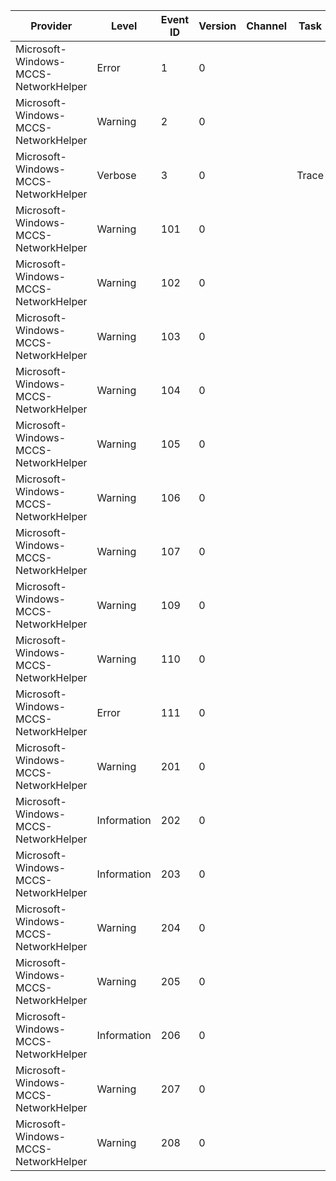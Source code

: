 Provider                              |  Level        |  Event ID  |  Version  |  Channel  |  Task   |  Opcode  |  Keyword  |  Message
--------------------------------------|---------------|------------|-----------|-----------|---------|----------|-----------|---------------------------------------------------------------------------------------------------------------------
Microsoft-Windows-MCCS-NetworkHelper  |  Error        |  1         |  0        |           |         |          |  Error    |  Error: HRESULT: {P1_HexInt32} Location: {P2_String} Line Number: {P3_UInt32}
Microsoft-Windows-MCCS-NetworkHelper  |  Warning      |  2         |  0        |           |         |          |           |  Error Propagated: HRESULT: {P1_HexInt32} Location: {P2_String} Line Number: {P3_UInt32}
Microsoft-Windows-MCCS-NetworkHelper  |  Verbose      |  3         |  0        |           |  Trace  |          |  Debug    |
Microsoft-Windows-MCCS-NetworkHelper  |  Warning      |  101       |  0        |           |         |          |           |  NetworkHelper::HttpTransport: Callback error: Handle: {P1_UInt32} Error: {P2_UInt32}
Microsoft-Windows-MCCS-NetworkHelper  |  Warning      |  102       |  0        |           |         |          |           |  NetworkHelper::HttpTransport: Request Failure: Handle: {P1_UInt32} Error: {P2_UInt32}
Microsoft-Windows-MCCS-NetworkHelper  |  Warning      |  103       |  0        |           |         |          |           |  NetworkHelper::HttpTransport: Wait Failed on Closing Handle: {P1_UInt32} Wait: {P2_UInt32} Error: {P3_UInt32}
Microsoft-Windows-MCCS-NetworkHelper  |  Warning      |  104       |  0        |           |         |          |           |  NetworkHelper::HttpTransport: Set Active error: Handle: {P1_UInt32} Error: {P2_UInt32}
Microsoft-Windows-MCCS-NetworkHelper  |  Warning      |  105       |  0        |           |         |          |           |  NetworkHelper::HttpTransport: Set Dormand error: Handle: {P1_UInt32} Error: {P2_UInt32}
Microsoft-Windows-MCCS-NetworkHelper  |  Warning      |  106       |  0        |           |         |          |           |  NetworkHelper::HttpTransport: Set completion event error: Handle: {P1_UInt32} Error: {P2_UInt32}
Microsoft-Windows-MCCS-NetworkHelper  |  Warning      |  107       |  0        |           |         |          |           |  NetworkHelper::HttpTransport: Wait on async request error: Handle: {P1_UInt32} Wait: {P2_UInt32} Error: {P3_UInt32}
Microsoft-Windows-MCCS-NetworkHelper  |  Warning      |  109       |  0        |           |         |          |           |  NetworkHelper::HttpTransport: Http Status error: Handle: {P1_UInt32} Error: {P2_UInt32}
Microsoft-Windows-MCCS-NetworkHelper  |  Warning      |  110       |  0        |           |         |          |           |  NetworkHelper::HttpTransport: CmSetRequirement({P1_String}) Failure: Handle: {P2_UInt32} Error: {P3_UInt32}
Microsoft-Windows-MCCS-NetworkHelper  |  Error        |  111       |  0        |           |         |          |  Error    |  NetworkHelper::CrackUrl Failure. HR: {P1_UInt32} Url: {P2_String}
Microsoft-Windows-MCCS-NetworkHelper  |  Warning      |  201       |  0        |           |         |          |           |  Set PDC Active:{P1_Boolean}, invalid CCT state:{P2_Int32}
Microsoft-Windows-MCCS-NetworkHelper  |  Information  |  202       |  0        |           |         |          |           |  Triggering PDC for sender {P1_String}, IsActive {P2_Boolean}, ActivationCount {P2_Int32}
Microsoft-Windows-MCCS-NetworkHelper  |  Information  |  203       |  0        |           |         |          |           |  Triggered CCT for sender {P1_String}
Microsoft-Windows-MCCS-NetworkHelper  |  Warning      |  204       |  0        |           |         |          |           |
Microsoft-Windows-MCCS-NetworkHelper  |  Warning      |  205       |  0        |           |         |          |           |
Microsoft-Windows-MCCS-NetworkHelper  |  Information  |  206       |  0        |           |         |          |           |  Released CCT for sender {P1_String}; Attained CCT {P2_Boolean}
Microsoft-Windows-MCCS-NetworkHelper  |  Warning      |  207       |  0        |           |         |          |           |  Invalid CCT state: {P1_Int32}
Microsoft-Windows-MCCS-NetworkHelper  |  Warning      |  208       |  0        |           |         |          |           |
